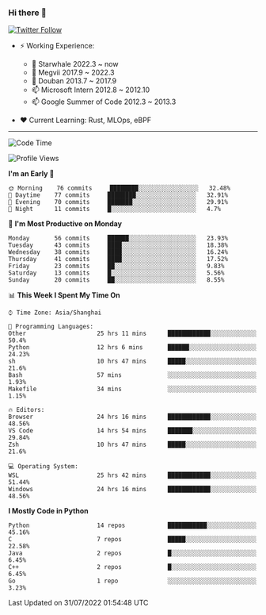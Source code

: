 ### Hi there 👋

[![Twitter Follow](https://img.shields.io/twitter/follow/tianweidut?style=social)](https://twitter.com/tianweidut)

- ⚡ Working Experience:
  - 🔭 Starwhale 2022.3 ~ now
  - 🌱 Megvii 2017.9 ~ 2022.3
  - 🌱 Douban 2013.7 ~ 2017.9
  - 📫 Microsoft Intern 2012.8 ~ 2012.10
  - 📫 Google Summer of Code 2012.3 ~ 2013.3

- ❤️ Current Learning: Rust, MLOps, eBPF

---
<!--START_SECTION:waka-->
![Code Time](http://img.shields.io/badge/Code%20Time-0%20secs-blue)

![Profile Views](http://img.shields.io/badge/Profile%20Views-0-blue)

**I'm an Early 🐤** 

```text
🌞 Morning    76 commits     ████████░░░░░░░░░░░░░░░░░   32.48% 
🌆 Daytime    77 commits     ████████░░░░░░░░░░░░░░░░░   32.91% 
🌃 Evening    70 commits     ███████░░░░░░░░░░░░░░░░░░   29.91% 
🌙 Night      11 commits     █░░░░░░░░░░░░░░░░░░░░░░░░   4.7%

```
📅 **I'm Most Productive on Monday** 

```text
Monday       56 commits     ██████░░░░░░░░░░░░░░░░░░░   23.93% 
Tuesday      43 commits     ████░░░░░░░░░░░░░░░░░░░░░   18.38% 
Wednesday    38 commits     ████░░░░░░░░░░░░░░░░░░░░░   16.24% 
Thursday     41 commits     ████░░░░░░░░░░░░░░░░░░░░░   17.52% 
Friday       23 commits     ██░░░░░░░░░░░░░░░░░░░░░░░   9.83% 
Saturday     13 commits     █░░░░░░░░░░░░░░░░░░░░░░░░   5.56% 
Sunday       20 commits     ██░░░░░░░░░░░░░░░░░░░░░░░   8.55%

```


📊 **This Week I Spent My Time On** 

```text
⌚︎ Time Zone: Asia/Shanghai

💬 Programming Languages: 
Other                    25 hrs 11 mins      ████████████░░░░░░░░░░░░░   50.4% 
Python                   12 hrs 6 mins       ██████░░░░░░░░░░░░░░░░░░░   24.23% 
sh                       10 hrs 47 mins      █████░░░░░░░░░░░░░░░░░░░░   21.6% 
Bash                     57 mins             ░░░░░░░░░░░░░░░░░░░░░░░░░   1.93% 
Makefile                 34 mins             ░░░░░░░░░░░░░░░░░░░░░░░░░   1.15%

🔥 Editors: 
Browser                  24 hrs 16 mins      ████████████░░░░░░░░░░░░░   48.56% 
VS Code                  14 hrs 54 mins      ███████░░░░░░░░░░░░░░░░░░   29.84% 
Zsh                      10 hrs 47 mins      █████░░░░░░░░░░░░░░░░░░░░   21.6%

💻 Operating System: 
WSL                      25 hrs 42 mins      ████████████░░░░░░░░░░░░░   51.44% 
Windows                  24 hrs 16 mins      ████████████░░░░░░░░░░░░░   48.56%

```

**I Mostly Code in Python** 

```text
Python                   14 repos            ███████████░░░░░░░░░░░░░░   45.16% 
C                        7 repos             █████░░░░░░░░░░░░░░░░░░░░   22.58% 
Java                     2 repos             █░░░░░░░░░░░░░░░░░░░░░░░░   6.45% 
C++                      2 repos             █░░░░░░░░░░░░░░░░░░░░░░░░   6.45% 
Go                       1 repo              ░░░░░░░░░░░░░░░░░░░░░░░░░   3.23%

```



 Last Updated on 31/07/2022 01:54:48 UTC
<!--END_SECTION:waka-->